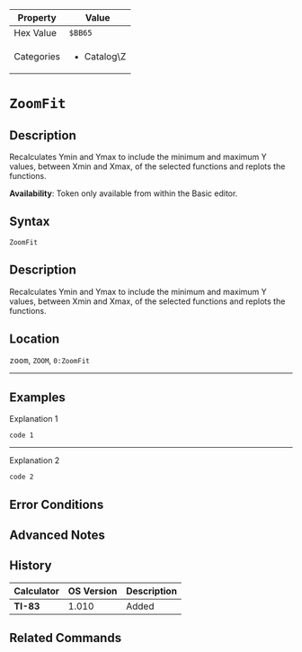 | Property      | Value |
|---------------|-------|
| Hex Value     | `$BB65`|
| Categories    | <ul><li>Catalog\Z</li></ul> |

# `ZoomFit`

## Description
Recalculates Ymin and Ymax to include the minimum and maximum Y values, between Xmin and Xmax, of the selected functions and replots the functions.


<b>Availability</b>: Token only available from within the Basic editor.

## Syntax
`ZoomFit`

## Description
Recalculates Ymin and Ymax to include the minimum and maximum Y values, between Xmin and Xmax, of the selected functions and replots the functions.

## Location
<kbd>zoom</kbd>, `ZOOM`, `0:ZoomFit`
<hr>

## Examples

Explanation 1
```ti-basic
code 1
```
---
Explanation 2
```ti-basic
code 2
```

## Error Conditions


## Advanced Notes


## History
| Calculator | OS Version | Description |
|------------|------------|-------------|
| <b>TI-83</b> | 1.010 | Added

## Related Commands

    